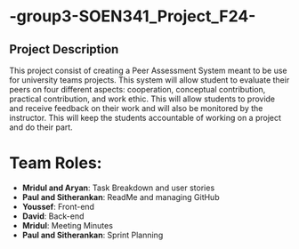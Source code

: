 # -group3-SOEN341_Project_F24-

## Project Description

This project consist of creating a Peer Assessment System meant to be use for university teams projects. This system will allow student to evaluate their peers on four different aspects: cooperation, conceptual contribution, practical contribution, and work ethic. This will allow students to provide and receive feedback on their work and will also be monitored by the instructor. This will keep the students accountable of working on a project and do their part.



# Team Roles:
- **Mridul and Aryan**: Task Breakdown and user stories 
- **Paul and Sitherankan**: ReadMe and managing GitHub
- **Youssef**: Front-end
- **David**: Back-end
- **Mridul**: Meeting Minutes
- **Paul and Sitherankan**: Sprint Planning
